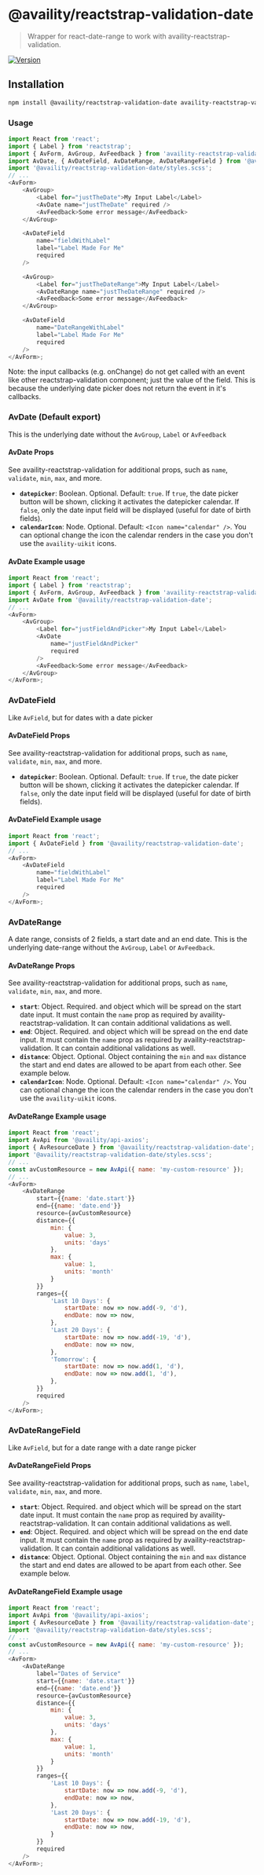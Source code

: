# @availity/reactstrap-validation-date

> Wrapper for react-date-range to work with availity-reactstrap-validation.

[![Version](https://img.shields.io/npm/v/@availity/reactstrap-validation-date.svg?style=for-the-badge)](https://www.npmjs.com/package/@availity/reactstrap-validation-date)

## Installation

```bash
npm install @availity/reactstrap-validation-date availity-reactstrap-validation reactstrap react --save
```

### Usage

```javascript
import React from 'react';
import { Label } from 'reactstrap';
import { AvForm, AvGroup, AvFeedback } from 'availity-reactstrap-validation';
import AvDate, { AvDateField, AvDateRange, AvDateRangeField } from '@availity/reactstrap-validation-date';
import '@availity/reactstrap-validation-date/styles.scss';
// ...
<AvForm>
    <AvGroup>
        <Label for="justTheDate">My Input Label</Label>
        <AvDate name="justTheDate" required />
        <AvFeedback>Some error message</AvFeedback>
    </AvGroup>

    <AvDateField
        name="fieldWithLabel"
        label="Label Made For Me"
        required
    />

    <AvGroup>
        <Label for="justTheDateRange">My Input Label</Label>
        <AvDateRange name="justTheDateRange" required />
        <AvFeedback>Some error message</AvFeedback>
    </AvGroup>

    <AvDateField
        name="DateRangeWithLabel"
        label="Label Made For Me"
        required
    />
</AvForm>;
```

Note: the input callbacks (e.g. onChange) do not get called with an event like other reactstrap-validation component; just the value of the field. This is because the underlying date picker does not return the event in it's callbacks.

### AvDate (Default export)

This is the underlying date without the `AvGroup`, `Label` or `AvFeedback`

#### AvDate Props

See availity-reactstrap-validation for additional props, such as `name`, `validate`, `min`, `max`, and more.

*   **`datepicker`**: Boolean. Optional. Default: `true`. If `true`, the date picker button will be shown, clicking it activates the datepicker calendar. If `false`, only the date input field will be displayed (useful for date of birth fields).
*   **`calendarIcon`**: Node. Optional. Default: `<Icon name="calendar" />`. You can optional change the icon the calendar renders in the case you don't use the `availity-uikit` icons.

#### AvDate Example usage

```javascript
import React from 'react';
import { Label } from 'reactstrap';
import { AvForm, AvGroup, AvFeedback } from 'availity-reactstrap-validation';
import AvDate from '@availity/reactstrap-validation-date';
// ...
<AvForm>
    <AvGroup>
        <Label for="justFieldAndPicker">My Input Label</Label>
        <AvDate
            name="justFieldAndPicker"
            required
        />
        <AvFeedback>Some error message</AvFeedback>
    </AvGroup>
</AvForm>;
```

### AvDateField

Like `AvField`, but for dates with a date picker

#### AvDateField Props

See availity-reactstrap-validation for additional props, such as `name`, `validate`, `min`, `max`, and more.

*   **`datepicker`**: Boolean. Optional. Default: `true`. If `true`, the date picker button will be shown, clicking it activates the datepicker calendar. If `false`, only the date input field will be displayed (useful for date of birth fields).

#### AvDateField Example usage

```javascript
import React from 'react';
import { AvDateField } from '@availity/reactstrap-validation-date';
// ...
<AvForm>
    <AvDateField
        name="fieldWithLabel"
        label="Label Made For Me"
        required
    />
</AvForm>;
```

### AvDateRange

A date range, consists of 2 fields, a start date and an end date.
This is the underlying date-range without the `AvGroup`, `Label` or `AvFeedback`. 

#### AvDateRange Props

See availity-reactstrap-validation for additional props, such as `name`, `validate`, `min`, `max`, and more.

*   **`start`**: Object. Required. and object which will be spread on the start date input. It must contain the `name` prop as required by availity-reactstrap-validation. It can contain additional validations as well.
*   **`end`**: Object. Required. and object which will be spread on the end date input. It must contain the `name` prop as required by availity-reactstrap-validation. It can contain additional validations as well.
*   **`distance`**: Object. Optional. Object containing the `min` and `max` distance the start and end dates are allowed to be apart from each other. See example below.
*   **`calendarIcon`**: Node. Optional. Default: `<Icon name="calendar" />`. You can optional change the icon the calendar renders in the case you don't use the `availity-uikit` icons.

#### AvDateRange Example usage

```javascript
import React from 'react';
import AvApi from '@availity/api-axios';
import { AvResourceDate } from '@availity/reactstrap-validation-date';
import '@availity/reactstrap-validation-date/styles.scss';
// ...
const avCustomResource = new AvApi({ name: 'my-custom-resource' });
// ...
<AvForm>
    <AvDateRange
        start={{name: 'date.start'}}
        end={{name: 'date.end'}}
        resource={avCustomResource}
        distance={{
            min: {
                value: 3,
                units: 'days'
            },
            max: {
                value: 1,
                units: 'month'
            }
        }}
        ranges={{
            'Last 10 Days': {
                startDate: now => now.add(-9, 'd'),
                endDate: now => now,
            },
            'Last 20 Days': {
                startDate: now => now.add(-19, 'd'),
                endDate: now => now,
            },
            'Tomorrow': {
                startDate: now => now.add(1, 'd'),
                endDate: now => now.add(1, 'd'),
            },
        }}
        required
    />
</AvForm>;
```

### AvDateRangeField

Like `AvField`, but for a date range with a date range picker

#### AvDateRangeField Props

See availity-reactstrap-validation for additional props, such as `name`, `label`, `validate`, `min`, `max`, and more.

*   **`start`**: Object. Required. and object which will be spread on the start date input. It must contain the `name` prop as required by availity-reactstrap-validation. It can contain additional validations as well.
*   **`end`**: Object. Required. and object which will be spread on the end date input. It must contain the `name` prop as required by availity-reactstrap-validation. It can contain additional validations as well.
*   **`distance`**: Object. Optional. Object containing the `min` and `max` distance the start and end dates are allowed to be apart from each other. See example below.

#### AvDateRangeField Example usage

```javascript
import React from 'react';
import AvApi from '@availity/api-axios';
import { AvResourceDate } from '@availity/reactstrap-validation-date';
import '@availity/reactstrap-validation-date/styles.scss';
// ...
const avCustomResource = new AvApi({ name: 'my-custom-resource' });
// ...
<AvForm>
    <AvDateRange
        label="Dates of Service"
        start={{name: 'date.start'}}
        end={{name: 'date.end'}}
        resource={avCustomResource}
        distance={{
            min: {
                value: 3,
                units: 'days'
            },
            max: {
                value: 1,
                units: 'month'
            }
        }}
        ranges={{
            'Last 10 Days': {
                startDate: now => now.add(-9, 'd'),
                endDate: now => now,
            },
            'Last 20 Days': {
                startDate: now => now.add(-19, 'd'),
                endDate: now => now,
            }
        }}
        required
    />
</AvForm>;
```